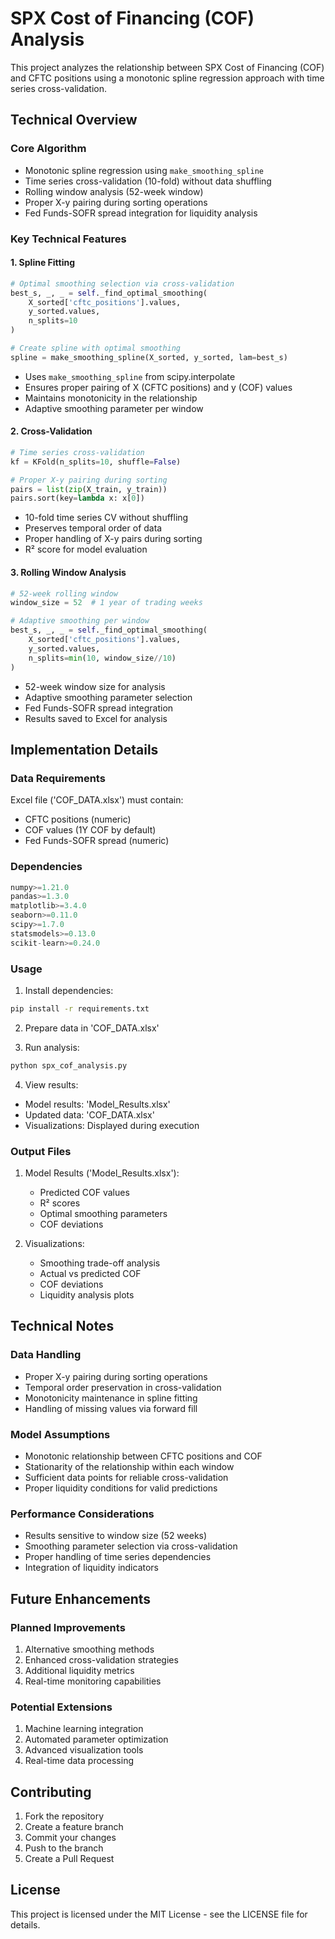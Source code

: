 # SPX Cost of Financing (COF) Analysis

This project analyzes the relationship between SPX Cost of Financing (COF) and CFTC positions using a monotonic spline regression approach with time series cross-validation.

## Technical Overview

### Core Algorithm
- Monotonic spline regression using `make_smoothing_spline`
- Time series cross-validation (10-fold) without data shuffling
- Rolling window analysis (52-week window)
- Proper X-y pairing during sorting operations
- Fed Funds-SOFR spread integration for liquidity analysis

### Key Technical Features

#### 1. Spline Fitting
```python
# Optimal smoothing selection via cross-validation
best_s, _, _ = self._find_optimal_smoothing(
    X_sorted['cftc_positions'].values,
    y_sorted.values,
    n_splits=10
)

# Create spline with optimal smoothing
spline = make_smoothing_spline(X_sorted, y_sorted, lam=best_s)
```
- Uses `make_smoothing_spline` from scipy.interpolate
- Ensures proper pairing of X (CFTC positions) and y (COF) values
- Maintains monotonicity in the relationship
- Adaptive smoothing parameter per window

#### 2. Cross-Validation
```python
# Time series cross-validation
kf = KFold(n_splits=10, shuffle=False)

# Proper X-y pairing during sorting
pairs = list(zip(X_train, y_train))
pairs.sort(key=lambda x: x[0])
```
- 10-fold time series CV without shuffling
- Preserves temporal order of data
- Proper handling of X-y pairs during sorting
- R² score for model evaluation

#### 3. Rolling Window Analysis
```python
# 52-week rolling window
window_size = 52  # 1 year of trading weeks

# Adaptive smoothing per window
best_s, _, _ = self._find_optimal_smoothing(
    X_sorted['cftc_positions'].values,
    y_sorted.values,
    n_splits=min(10, window_size//10)
)
```
- 52-week window size for analysis
- Adaptive smoothing parameter selection
- Fed Funds-SOFR spread integration
- Results saved to Excel for analysis

## Implementation Details

### Data Requirements
Excel file ('COF_DATA.xlsx') must contain:
- CFTC positions (numeric)
- COF values (1Y COF by default)
- Fed Funds-SOFR spread (numeric)

### Dependencies
```python
numpy>=1.21.0
pandas>=1.3.0
matplotlib>=3.4.0
seaborn>=0.11.0
scipy>=1.7.0
statsmodels>=0.13.0
scikit-learn>=0.24.0
```

### Usage

1. Install dependencies:
```bash
pip install -r requirements.txt
```

2. Prepare data in 'COF_DATA.xlsx'

3. Run analysis:
```python
python spx_cof_analysis.py
```

4. View results:
- Model results: 'Model_Results.xlsx'
- Updated data: 'COF_DATA.xlsx'
- Visualizations: Displayed during execution

### Output Files

1. Model Results ('Model_Results.xlsx'):
   - Predicted COF values
   - R² scores
   - Optimal smoothing parameters
   - COF deviations

2. Visualizations:
   - Smoothing trade-off analysis
   - Actual vs predicted COF
   - COF deviations
   - Liquidity analysis plots

## Technical Notes

### Data Handling
- Proper X-y pairing during sorting operations
- Temporal order preservation in cross-validation
- Monotonicity maintenance in spline fitting
- Handling of missing values via forward fill

### Model Assumptions
- Monotonic relationship between CFTC positions and COF
- Stationarity of the relationship within each window
- Sufficient data points for reliable cross-validation
- Proper liquidity conditions for valid predictions

### Performance Considerations
- Results sensitive to window size (52 weeks)
- Smoothing parameter selection via cross-validation
- Proper handling of time series dependencies
- Integration of liquidity indicators

## Future Enhancements

### Planned Improvements
1. Alternative smoothing methods
2. Enhanced cross-validation strategies
3. Additional liquidity metrics
4. Real-time monitoring capabilities

### Potential Extensions
1. Machine learning integration
2. Automated parameter optimization
3. Advanced visualization tools
4. Real-time data processing

## Contributing

1. Fork the repository
2. Create a feature branch
3. Commit your changes
4. Push to the branch
5. Create a Pull Request

## License

This project is licensed under the MIT License - see the LICENSE file for details. 